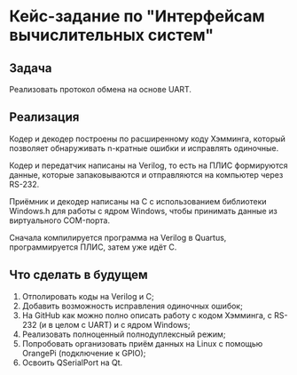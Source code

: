 # Кейс-задание по "Интерфейсам вычислительных систем"

## Задача
Реализовать протокол обмена на основе UART.

## Реализация
Кодер и декодер построены по расширенному коду Хэмминга,
который позволяет обнаруживать n-кратные ошибки и исправлять одиночные.

Кодер и передатчик написаны на Verilog, то есть на ПЛИС формируются
данные, которые запаковываются и отправляются на компьютер через RS-232.

Приёмник и декодер написаны на C с использованием библиотеки Windows.h
для работы с ядром Windows, чтобы принимать данные из виртуального COM-порта.

Сначала компилируется программа на Verilog в Quartus, программируется 
ПЛИС, затем уже идёт C.

## Что сделать в будущем

1. Отполировать коды на Verilog и C;
2. Добавить возможность исправления одиночных ошибок;
3. На GitHub как можно полно описать работу с кодом Хэмминга,
с RS-232 (и в целом с UART) и с ядром Windows;
4. Реализовать полноценный полнодуплексный режим;
5. Попробовать организовать приём данных на Linux с помощью
OrangePi (подключение к GPIO);
6. Освоить QSerialPort на Qt.
 
